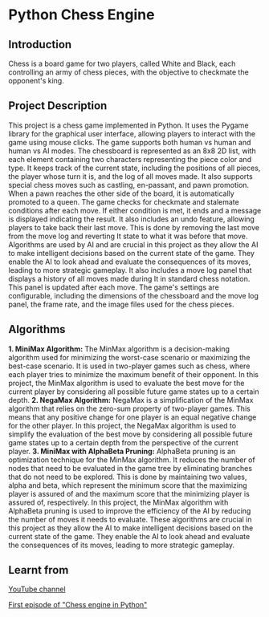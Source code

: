 # Python Chess Engine

## Introduction
Chess is a board game for two players, called White and Black, each controlling an army of chess pieces, with the objective to checkmate the opponent's king. <br>

## Project Description
This project is a chess game implemented in Python. It uses the Pygame library for the graphical user interface, allowing players to interact with the game using mouse clicks. The game supports both human vs human and human vs AI modes. The chessboard is represented as an 8x8 2D list, with each element containing two characters representing the piece color and type. It keeps track of the current state, including the positions of all pieces, the player whose turn it is, and the log of all moves made. It also supports special chess moves such as castling, en-passant, and pawn promotion. When a pawn reaches the other side of the board, it is automatically promoted to a queen.
The game checks for checkmate and stalemate conditions after each move. If either condition is met, it ends and a message is displayed indicating the result. It also includes an undo feature, allowing players to take back their last move. This is done by removing the last move from the move log and reverting It state to what it was before that move. Algorithms are used by AI and are crucial in this project as they allow the AI to make intelligent decisions based on the current state of the game. They enable the AI to look ahead and evaluate the consequences of its moves, leading to more strategic gameplay. It also includes a move log panel that displays a history of all moves made during It in standard chess notation. This panel is updated after each move.
The game's settings are configurable, including the dimensions of the chessboard and the move log panel, the frame rate, and the image files used for the chess pieces.

## Algorithms 
**1. MiniMax Algorithm:** The MinMax algorithm is a decision-making algorithm used for minimizing the worst-case scenario or maximizing the best-case scenario. It is used in two-player games such as chess, where each player tries to minimize the maximum benefit of their opponent. In this project, the MinMax algorithm is used to evaluate the best move for the current player by considering all possible future game states up to a certain depth.
**2. NegaMax Algorithm:** NegaMax is a simplification of the MinMax algorithm that relies on the zero-sum property of two-player games. This means that any positive change for one player is an equal negative change for the other player. In this project, the NegaMax algorithm is used to simplify the evaluation of the best move by considering all possible future game states up to a certain depth from the perspective of the current player.
**3. MiniMax with AlphaBeta Pruning:** AlphaBeta pruning is an optimization technique for the MinMax algorithm. It reduces the number of nodes that need to be evaluated in the game tree by eliminating branches that do not need to be explored. This is done by maintaining two values, alpha and beta, which represent the minimum score that the maximizing player is assured of and the maximum score that the minimizing player is assured of, respectively. In this project, the MinMax algorithm with
AlphaBeta pruning is used to improve the efficiency of the AI by reducing the number of moves it needs to evaluate.
These algorithms are crucial in this project as they allow the AI to make intelligent decisions based on the current state of the game. They enable the AI to look ahead and evaluate the consequences of its moves, leading to more strategic gameplay.


## Learnt from 
[YouTube channel](https://www.youtube.com/channel/UCaEohRz5bPHywGBwmR18Qww)

[First episode of "Chess engine in Python"](https://www.youtube.com/watch?v=EnYui0e73Rs&ab_channel=EddieSharick)
